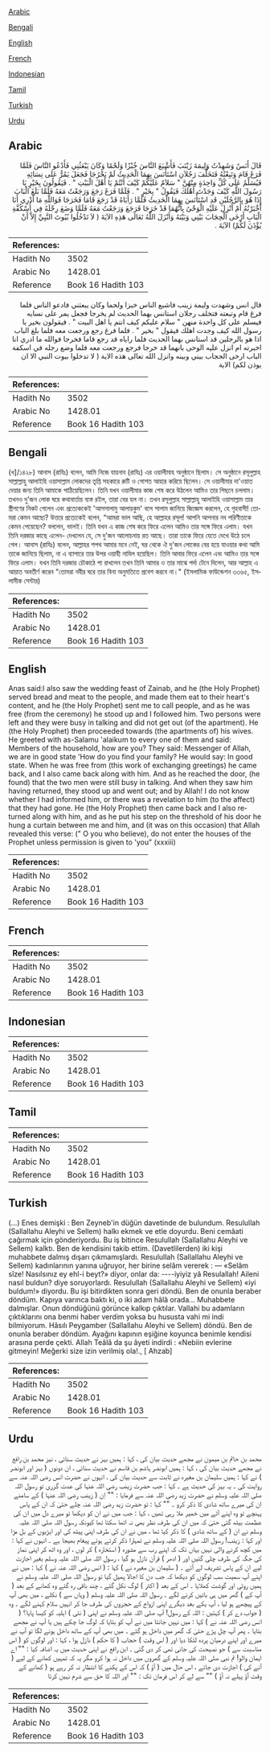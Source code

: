 [Arabic](#arabic)

[Bengali](#bengali)

[English](#english)

[French](#french)

[Indonesian](#indonesian)

[Tamil](#tamil)

[Turkish](#turkish)

[Urdu](#urdu)

## Arabic


<div dir="rtl" lang="ar" style={{fontSize:'larger',backgroundColor:'#f8f9fa',padding:20}}>
قَالَ أَنَسٌ وَشَهِدْتُ وَلِيمَةَ زَيْنَبَ فَأَشْبَعَ النَّاسَ خُبْزًا وَلَحْمًا وَكَانَ يَبْعَثُنِي فَأَدْعُو النَّاسَ فَلَمَّا فَرَغَ قَامَ وَتَبِعْتُهُ فَتَخَلَّفَ رَجُلاَنِ اسْتَأْنَسَ بِهِمَا الْحَدِيثُ لَمْ يَخْرُجَا فَجَعَلَ يَمُرُّ عَلَى نِسَائِهِ فَيُسَلِّمُ عَلَى كُلِّ وَاحِدَةٍ مِنْهُنَّ ‏"‏ سَلاَمٌ عَلَيْكُمْ كَيْفَ أَنْتُمْ يَا أَهْلَ الْبَيْتِ ‏"‏ ‏.‏ فَيَقُولُونَ بِخَيْرٍ يَا رَسُولَ اللَّهِ كَيْفَ وَجَدْتَ أَهْلَكَ فَيَقُولُ ‏"‏ بِخَيْرٍ ‏"‏ ‏.‏ فَلَمَّا فَرَغَ رَجَعَ وَرَجَعْتُ مَعَهُ فَلَمَّا بَلَغَ الْبَابَ إِذَا هُوَ بِالرَّجُلَيْنِ قَدِ اسْتَأْنَسَ بِهِمَا الْحَدِيثُ فَلَمَّا رَأَيَاهُ قَدْ رَجَعَ قَامَا فَخَرَجَا فَوَاللَّهِ مَا أَدْرِي أَنَا أَخْبَرْتُهُ أَمْ أُنْزِلَ عَلَيْهِ الْوَحْىُ بِأَنَّهُمَا قَدْ خَرَجَا فَرَجَعَ وَرَجَعْتُ مَعَهُ فَلَمَّا وَضَعَ رِجْلَهُ فِي أُسْكُفَّةِ الْبَابِ أَرْخَى الْحِجَابَ بَيْنِي وَبَيْنَهُ وَأَنْزَلَ اللَّهُ تَعَالَى هَذِهِ الآيَةَ ‏(‏ لاَ تَدْخُلُوا بُيُوتَ النَّبِيِّ إِلاَّ أَنْ يُؤْذَنَ لَكُمْ‏)‏ الآيَةَ ‏.‏
</div>
<div style={{backgroundColor:'#f8f9fa',padding:20, marginBottom: 10}}><table> <thead> <tr> <th>References:</th> <th></th> </tr> </thead> <tbody><tr><td>Hadith No</td><td>3502</td></tr><tr><td>Arabic No</td><td>1428.01</td></tr><tr><td>Reference</td><td>Book 16 Hadith 103</td></tr></tbody></table></div>


<div dir="rtl" lang="ar" style={{fontSize:'larger',backgroundColor:'#f8f9fa',padding:20}}>
قال انس وشهدت وليمة زينب فاشبع الناس خبزا ولحما وكان يبعثني فادعو الناس فلما فرغ قام وتبعته فتخلف رجلان استانس بهما الحديث لم يخرجا فجعل يمر على نسايه فيسلم على كل واحدة منهن " سلام عليكم كيف انتم يا اهل البيت " . فيقولون بخير يا رسول الله كيف وجدت اهلك فيقول " بخير " . فلما فرغ رجع ورجعت معه فلما بلغ الباب اذا هو بالرجلين قد استانس بهما الحديث فلما راياه قد رجع قاما فخرجا فوالله ما ادري انا اخبرته ام انزل عليه الوحى بانهما قد خرجا فرجع ورجعت معه فلما وضع رجله في اسكفة الباب ارخى الحجاب بيني وبينه وانزل الله تعالى هذه الاية ( لا تدخلوا بيوت النبي الا ان يوذن لكم) الاية
</div>
<div style={{backgroundColor:'#f8f9fa',padding:20, marginBottom: 10}}><table> <thead> <tr> <th>References:</th> <th></th> </tr> </thead> <tbody><tr><td>Hadith No</td><td>3502</td></tr><tr><td>Arabic No</td><td>1428.01</td></tr><tr><td>Reference</td><td>Book 16 Hadith 103</td></tr></tbody></table></div>

## Bengali


<div dir="ltr" lang="bn" style={{fontSize:'larger',backgroundColor:'#f8f9fa',padding:20}}>
(খ]/১৪২৮) আনাস (রাযিঃ) বলেন, আমি নিজে যায়নাব (রাযিঃ) এর ওয়ালীমাহ অনুষ্ঠানে ছিলাম। সে অনুষ্ঠানে রসূলুল্লাহ সাল্লাল্লাহু আলাইহি ওয়াসাল্লাম লোকদের তৃপ্তি সহকারে রুটি ও গোশত আহার করিয়ে ছিলেন। সে ওয়ালীমার দা'ওয়াত দেয়ার জন্য তিনি আমাকে পাঠিয়েছিলেন। তিনি যখন ওয়ালীমার কাজ শেষ করে উঠলেন আমিও তার পিছনে চললাম। তখনও দু'জন লোক ঘরে কথাবার্তায় ব্যস্ত রইল, তারা বের হল না। তখন রসূলুল্লাহ সাল্লাল্লাহু আলাইহি ওয়াসাল্লাম তার স্ত্রীগণের নিকট গেলেন এবং প্রত্যেককেই 'আসসালামু আলায়কুম' বলে সালাম জানিয়ে জিজ্ঞেস করলেন, হে গৃহবাসী! তোমরা কেমন আছো? উত্তরে প্রত্যেকেই বলেন, “আমরা ভাল আছি, হে আল্লাহর রসূল! আপনি আপনার নব পরিণীতাকে কেমন পেয়েছেন? বললেন, ভালই। তিনি যখন এ কাজ শেষ করে ফিরে এলেন আমিও তার সঙ্গে ফিরে এলাম। যখন তিনি দরজার কাছে এলেন- দেখলেন যে, সে দু'জন আলোচনায় রত আছে। তারা তাকে ফিরে যেতে দেখে উঠে চলে গেল। আনাস (রাযিঃ) বলেন, আল্লাহর শপথ আমার মনে নেই, ঘর থেকে ঐ দু'জন লোকের বের হয়ে যাওয়ার কথা আমি তাকে জানিয়ে ছিলাম, না এ ব্যাপারে তার উপর ওয়াহী নাযিল হয়েছিল। তিনি আবার ফিরে এলেন এবং আমিও তার সঙ্গে ফিরে এলাম। যখন তিনি দরজার চৌকাঠে পা রাখলেন তখন তিনি আমার ও তার মাঝে পর্দা টেনে দিলেন, আর আল্লাহ এ আয়াত অবতীর্ণ করেন "তোমরা নবীর ঘরে তার বিনা অনুমতিতে প্রবেশ করবে না।" (ইসলামিক ফাউন্ডেশন ৩৩৬৫, ইসলামীক সেন্টার)
</div>
<div style={{backgroundColor:'#f8f9fa',padding:20, marginBottom: 10}}><table> <thead> <tr> <th>References:</th> <th></th> </tr> </thead> <tbody><tr><td>Hadith No</td><td>3502</td></tr><tr><td>Arabic No</td><td>1428.01</td></tr><tr><td>Reference</td><td>Book 16 Hadith 103</td></tr></tbody></table></div>

## English


<div dir="ltr" lang="en" style={{fontSize:'larger',backgroundColor:'#f8f9fa',padding:20}}>
Anas said:I also saw the wedding feast of Zainab, and he (the Holy Prophet) served bread and meat to the people, and made them eat to their heart's content, and he (the Holy Prophet) sent me to call people, and as he was free (from the ceremony) he stood up and I followed him. Two persons were left and they were busy in talking and did not get out (of the apartment). He (the Holy Prophet) then proceeded towards (the apartments of) his wives. He greeted with as-Salamu 'alaikum to every one of them and said: Members of the household, how are you? They said: Messenger of Allah, we are in good state 'How do you find your family? He would say: In good state. When he was free from (this work of exchanging greetings) he came back, and I also came back along with him. And as he reached the door, (he found) that the two men were still busy in talking. And when they saw him having returned, they stood up and went out; and by Allah! I do not know whether I had informed him, or there was a revelation to him (to the affect) that they had gone. He (the Holy Prophet) then came back and I also returned along with him, and as he put his step on the threshold of his door he hung a curtain between me and him, and (it was on this occasion) that Allah revealed this verse: (" O you who believe), do not enter the houses of the Prophet unless permission is given to 'you" (xxxiii)
</div>
<div style={{backgroundColor:'#f8f9fa',padding:20, marginBottom: 10}}><table> <thead> <tr> <th>References:</th> <th></th> </tr> </thead> <tbody><tr><td>Hadith No</td><td>3502</td></tr><tr><td>Arabic No</td><td>1428.01</td></tr><tr><td>Reference</td><td>Book 16 Hadith 103</td></tr></tbody></table></div>

## French


<div dir="ltr" lang="fr" style={{fontSize:'larger',backgroundColor:'#f8f9fa',padding:20}}>

</div>
<div style={{backgroundColor:'#f8f9fa',padding:20, marginBottom: 10}}><table> <thead> <tr> <th>References:</th> <th></th> </tr> </thead> <tbody><tr><td>Hadith No</td><td>3502</td></tr><tr><td>Arabic No</td><td>1428.01</td></tr><tr><td>Reference</td><td>Book 16 Hadith 103</td></tr></tbody></table></div>

## Indonesian


<div dir="ltr" lang="id" style={{fontSize:'larger',backgroundColor:'#f8f9fa',padding:20}}>

</div>
<div style={{backgroundColor:'#f8f9fa',padding:20, marginBottom: 10}}><table> <thead> <tr> <th>References:</th> <th></th> </tr> </thead> <tbody><tr><td>Hadith No</td><td>3502</td></tr><tr><td>Arabic No</td><td>1428.01</td></tr><tr><td>Reference</td><td>Book 16 Hadith 103</td></tr></tbody></table></div>

## Tamil


<div dir="ltr" lang="ta" style={{fontSize:'larger',backgroundColor:'#f8f9fa',padding:20}}>

</div>
<div style={{backgroundColor:'#f8f9fa',padding:20, marginBottom: 10}}><table> <thead> <tr> <th>References:</th> <th></th> </tr> </thead> <tbody><tr><td>Hadith No</td><td>3502</td></tr><tr><td>Arabic No</td><td>1428.01</td></tr><tr><td>Reference</td><td>Book 16 Hadith 103</td></tr></tbody></table></div>

## Turkish


<div dir="ltr" lang="tr" style={{fontSize:'larger',backgroundColor:'#f8f9fa',padding:20}}>
(…) Enes demişki : Ben Zeyneb'in düğün davetinde de bulundum. Resulullah (Sallallahu Aleyhi ve Sellem) halkı ekmek ve etle doyurdu. Beni cemâati çağırmak için gönderiyordu. Bu iş bitince Resulullah (Sallallahu Aleyhi ve Sellem) kalktı. Ben de kendisini takib ettim. (Davetlilerden) iki kişi muhabbete dalmış dışarı çıkmamışlardı. Resulullah (Sallallahu Aleyhi ve Sellem) kadınlarının yanına uğruyor, her birine selâm vererek : — «Selâm sîze! Nasılsınız ey ehl-i beyt?» diyor, onlar da: ----iyiyiz yâ Resulallah! Aileni nasıl buldun? diye soruyorlardı. Resulullah (Sallallahu Aleyhi ve Sellem) «iyi buldum!» diyordu. Bu işi bitirdikten sonra geri döndü. Ben de onunla beraber döndüm. Kapıya varınca baktı ki, o iki adam hâlâ orada... Muhabbete dalmışlar. Onun döndüğünü görünce kalkıp çıktılar. Vallahi bu adamların çıktıklarını ona benmi haber verdim yoksa bu hususta vahi mi indi bilmiyorum. Hâsılı Peygamber (Sallallahu Aleyhi ve Sellem) döndü. Ben de onunla beraber döndüm. Ayağını kapının eşiğine koyunca benimle kendisi arasına perde çekti. Allah Teâlâ da şu âyeti indirdi : «Nebiin evlerine gitmeyin! Meğerki size izin verilmiş ola!., [ Ahzab]
</div>
<div style={{backgroundColor:'#f8f9fa',padding:20, marginBottom: 10}}><table> <thead> <tr> <th>References:</th> <th></th> </tr> </thead> <tbody><tr><td>Hadith No</td><td>3502</td></tr><tr><td>Arabic No</td><td>1428.01</td></tr><tr><td>Reference</td><td>Book 16 Hadith 103</td></tr></tbody></table></div>

## Urdu


<div dir="rtl" lang="ur" style={{fontSize:'larger',backgroundColor:'#f8f9fa',padding:20}}>
محمد بن حاتم بن میمون نے مجھے حدیث بیان کی ، کہا : ہمیں بہز نے حدیث سنائی ، نیز محمد بن رافع نے مجھے حدیث بیان کی ، کہا : ہمیں ابونضر ہاشم بن قاسم نے حدیث سنائی ، ان دونوں ( بہز اور ابونضر ) نے کہا : ہمیں سلیمان بن مغیرہ نے ثابت سے حدیث بیان کی ، انہوں نے حضرت انس رضی اللہ عنہ سے روایت کی ۔ یہ بہز کی حدیث ہے ۔ کہا : جب حضرت زینب رضی اللہ عنہا کی عدت گزری تو رسول اللہ صلی اللہ علیہ وسلم نے حضرت زید رضی اللہ عنہ سے فرمایا : "" اِن ( زینب رضی اللہ عنہا ) کے سامنے ان کی میرے ساتھ شادی کا ذکر کرو ۔ "" کہا : تو حضرت زید رضی اللہ عنہ چلے حتیٰ کہ ان کے پاس پہنچے تو وہ اپنے آٹے میں خمیر ملا رہی تھیں ، کہا : جب میں نے ان کو دیکھا تو میرے دل میں ان کی عظمت بیٹھ گئی حتیٰ کہ میں ان کی طرف نظر بھی نہ اٹھا سکتا تھا کیونکہ رسول اللہ صلی اللہ علیہ وسلم نے ان ( کے ساتھ شادی ) کا ذکر کیا تھا ، میں نے ان کی طرف اپنی پیٹھ کی اور ایڑیوں کے بل مڑا اور کہا : زینب! رسول اللہ صلی اللہ علیہ وسلم نے تمہارا ذکر کرتے ہوئے پیغام بھیجا ہے ۔ انہوں نے کہا : میں کچھ کرنے والی نہیں یہاں تک کہ اپنے رب سے مشورہ ( استخارہ ) کر لوں ، اور وہ اٹھ کر اپنی نماز کی جگہ کی طرف چلی گئیں اور ( ادھر ) قرآن نازل ہو گیا ، رسول اللہ صلی اللہ علیہ وسلم بغیر اجازت لیے ان کے پاس تشریف لے آئے ۔ ( سلیمان بن مغیرہ نے ) کہا : ( انس رضی اللہ عنہ نے ) کہا : میں نے اپنے آپ سمیت سب لوگوں کو دیکھا کہ جب دن کا اجالا پھیل گیا تو رسول اللہ صلی اللہ علیہ وسلم نے ہمیں روٹی اور گوشت کھلایا ۔ اس کے بعد ( اکثر ) لوگ نکل گئے ، چند باقی رہ گئے وہ کھانے کے بعد ( آپ کے ) گھر میں ہی باتیں کرنے لگے ۔ رسول اللہ صلی اللہ علیہ وسلم ( وہاں سے ) نکلے ، میں بھی آپ کے پیچھے ہو لیا ، آپ یکے بعد دیگرے اپنی ازواج کے حجروں کی طرف جا کر انہیں سلام کہنے لگے ۔ وہ ( جواب دے کر ) کہتیں : اللہ کے رسول! آپ صلی اللہ علیہ وسلم نے اپنی ( نئی ) اہلیہ کو کیسا پایا؟ ( انس رضی اللہ عنہ نے ) کہا : میں نہیں جانتا میں نے آپ کو بتایا کہ لوگ جا چکے ہیں یا آپ نے مجھے بتایا ۔ پھر آپ چل پڑے حتیٰ کہ گھر میں داخل ہو گئے ۔ میں بھی آپ کے ساتھ داخل ہونے لگا تو آپ نے میرے اور اپنے درمیان پردہ لٹکا دیا اور ( اس وقت ) حجاب ( کا حکم ) نازل ہوا ، کہا : اور لوگوں کو ( اس مناسبت سے ) جو نصیحت کی جانی تھی کر دی گئی ۔ ابن رافع نے اپنی حدیث میں یہ اضافہ کیا : "" اے ایمان والو! تم نبی صلی اللہ علیہ وسلم کے گھروں میں داخل نہ ہوا کرو مگر یہ کہ تمہیں کھانے کے لیے ( آنے کی ) اجازت دی جائے ، اس حال میں ( آؤ ) کہ اس کے پکنے کا انتظار نہ کر رہے ہو ( کھانے کے وقت آؤ پہلے نہ آؤ ) "" سے لے کر اس فرمان تک : "" اور اللہ کا حق سے شرم نہیں کرتا
</div>
<div style={{backgroundColor:'#f8f9fa',padding:20, marginBottom: 10}}><table> <thead> <tr> <th>References:</th> <th></th> </tr> </thead> <tbody><tr><td>Hadith No</td><td>3502</td></tr><tr><td>Arabic No</td><td>1428.01</td></tr><tr><td>Reference</td><td>Book 16 Hadith 103</td></tr></tbody></table></div>